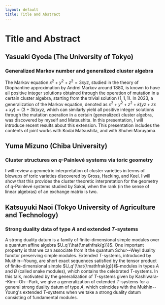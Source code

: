 ```yaml
---
layout: default
title: Title and Abstract
---
```


<script type="text/x-mathjax-config">MathJax.Hub.Config({tex2jax:{inlineMath:[['\$','\$'],['\\(','\\)']],processEscapes:true},CommonHTML: {matchFontHeight:false}});</script>
<script type="text/javascript" async src="https://cdnjs.cloudflare.com/ajax/libs/mathjax/2.7.1/MathJax.js?config=TeX-MML-AM_CHTML"></script>

# Title and Abstract

## Yasuaki Gyoda (The University of Tokyo)
### Generalized Markov number and generalized cluster algebra
The Markov equation $x^2+y^2+z^2=3xyz$, studied in the theory of Diophantine approximation by Andrei Markov around 1880, is known to have all positive integer solutions obtained through the operation of mutation in a certain cluster algebra, starting from the trivial solution $(1,1,1)$. In 2023, a generalization of the Markov equation, denoted as $x^2+y^2+z^2+k(yz+zx+xy)=(3+3k)xyz$, which can similarly yield all positive integer solutions through the mutation operation in a certain (generalized) cluster algebra, was discovered by myself and Matsushita. In this presentation, I will introduce recent results about this extension. This presentation includes the contents of joint works with Kodai Matsushita, and with Shuhei Maruyama.

## Yuma Mizuno (Chiba University)
### Cluster structures on $q$-Painlevé systems via toric geometry
I will review a geometric interpretation of cluster varieties in terms of blowups of toric varieties discovered by Gross, Hacking, and Keel. I will show that this provides the cluster theoretic interpretation for the geometry of $q$-Painlevé systems studied by Sakai, when the rank (in the sense of linear algebras) of an exchange matrix is two.

## Katsuyuki Naoi (Tokyo University of Agriculture and Technology)
### Strong duality data of type $A$ and extended $T$-systems
A strong duality datum is a family of finite-dimensional simple modules over a quantum affine algebra $U_q'(\hat{\mathfrak{g}})$. One important property is that we can associate from it the quantum Schur--Weyl duality functor preserving simple modules.
Extended $T$-systems, introduced by Mukhin--Young, are short exact sequences satisfied by the tensor product of finite-dimensional simple $U_q'(\hat{\mathfrak{g}})$-modules
in types $A$ and $B$ (called snake modules), which contains the celebrated $T$-systems. In this talk, motivated by the generalization of $T$-systems given by Kashiwara--Kim--Oh--Park, we give a generalization of extended $T$-systems for a general strong duality datum of type $A$, which coincides with the Mukhin--Young's extended $T$-systems when we take a strong duality datum consisting of fundamental modules.